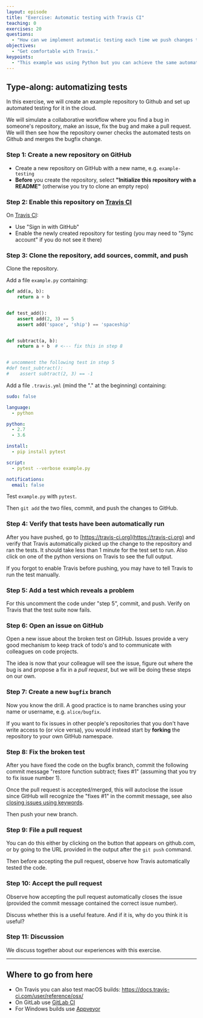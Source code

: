 ```yaml
---
layout: episode
title: "Exercise: Automatic testing with Travis CI"
teaching: 0
exercises: 20
questions:
  - "How can we implement automatic testing each time we push changes to the repository?"
objectives:
  - "Get comfortable with Travis."
keypoints:
  - "This example was using Python but you can achieve the same automation for Fortran or C or C++."
---
```


## Type-along: automatizing tests

In this exercise, we will create an example repository to Github and set up
automated testing for it in the cloud.  

We will simulate a collaborative workflow where you find
a bug in someone's repository, make an issue, fix the bug and make a pull
request. We will then see how the repository owner checks the 
automated tests on Github and merges the bugfix change.

### Step 1: Create a new repository on GitHub

- Create a new repository on GitHub with a new name, e.g. `example-testing`
- **Before** you create the repository, select **"Initialize this repository with a README"** (otherwise you try to clone an empty repo)

### Step 2: Enable this repository on [Travis CI](https://travis-ci.org)

On [Travis CI](https://travis-ci.org):

- Use "Sign in with GitHub"
- Enable the newly created repository for testing (you may need to "Sync account" if you do not see it there)


### Step 3: Clone the repository, add sources, commit, and push

Clone the repository.

Add a file `example.py` containing:

```python
def add(a, b):
    return a + b


def test_add():
    assert add(2, 3) == 5
    assert add('space', 'ship') == 'spaceship'


def subtract(a, b):
    return a + b  # <--- fix this in step 8


# uncomment the following test in step 5
#def test_subtract():
#    assert subtract(2, 3) == -1
```

Add a file `.travis.yml` (mind the "." at the beginning) containing:

```yaml
sudo: false

language:
  - python

python:
  - 2.7
  - 3.6

install:
  - pip install pytest

script:
  - pytest --verbose example.py

notifications:
  email: false
```

Test `example.py` with `pytest`.

Then `git add` the two files, commit, and push the changes to GitHub.


### Step 4: Verify that tests have been automatically run

After you have pushed, go to [https://travis-ci.org](https://travis-ci.org) and
verify that Travis automatically picked up the change to the repository and ran
the tests.  It should take less than 1 minute for the test set to run.  Also
click on one of the python versions on Travis to see the full output.

If you forgot to enable Travis before pushing, you may have to tell
Travis to run the test manually.

### Step 5: Add a test which reveals a problem

For this uncomment the code under "step 5", commit, and push.
Verify on Travis that the test suite now fails.


### Step 6: Open an issue on GitHub

Open a new issue about the broken test on GitHub. Issues
provide a very good mechanism to keep track of todo's 
and to communicate with colleagues on code projects.

The idea is now that your colleague will see the 
issue, figure out where the bug is and propose a fix
in a *pull request*, but we will be doing these steps on 
our own.

### Step 7: Create a new `bugfix` branch

Now you know the drill. A good practice is to name branches using your
name or username, e.g. `alice/bugfix`. 

If you want to fix issues in other people's repositories that you don't 
have write access to (or vice versa), you would instead start by 
**forking** the repository to your own GitHub namespace.

### Step 8: Fix the broken test

After you have fixed the code on the bugfix branch,
commit the following commit message "restore function subtract; fixes #1" (assuming that you try to fix issue number 1).

Once the pull request is accepted/merged, this will autoclose the issue since GitHub will recognize the "fixes #1" in the commit message, see also
[closing issues using keywords](https://help.github.com/articles/closing-issues-using-keywords/).

Then push your new branch.


### Step 9: File a pull request

You can do this either by clicking on the button that appears on 
github.com, or by going to the URL provided in the output after the 
`git push` command.

Then before accepting the pull request, observe
how Travis automatically tested the code.


### Step 10: Accept the pull request

Observe how accepting the pull request automatically closes the issue (provided
the commit message contained the correct issue number).

Discuss whether this is a useful feature. And if it is, why do you think it is useful?


### Step 11: Discussion

We discuss together about our experiences with this exercise.

---

## Where to go from here

- On Travis you can also test macOS builds: https://docs.travis-ci.com/user/reference/osx/
- On GitLab use [GitLab CI](https://about.gitlab.com/product/continuous-integration/)
- For Windows builds use [Appveyor](https://www.appveyor.com)
